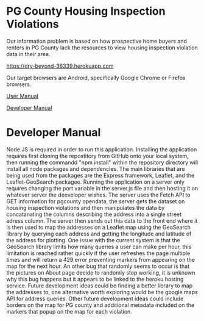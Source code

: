 # PG County Housing Inspection Violations

Our information problem is based on how prospective home buyers and renters in PG County lack the resources to view housing inspection violation data in their area.

https://dry-beyond-36339.herokuapp.com 

Our target browsers are Android, specifically Google Chrome or Firefox browsers.

<a href='docs/user.md'>User Manual</a>

<a href='https://github.com/sarahlwinters/team_24_final/blob/master/README.md#developer-manual'>Developer Manual</a>

# Developer Manual
Node.JS is required in order to run this application. Installing the application requires first cloning the repostitory from GitHub onto your local system, then running the commandd "npm install" within the repository directory will install all node packages and dependencies. The main libraries that are being used from the packages are the Express framework, Leaflet, and the Leaflet-GeoSearch packagee. Running the application on a server only requires changing the port variable in the server.js file and then hosting it on whatever server the deeveloper wishes. The server uses the Fetch API to GET information for pgcounty opendata, the server gets the dataset on housing inspection violations and then manipulates the data by concatanating the columns describing the address into a single street adress column. The server then sends out this data to the front end where it is then used to map the addresses on a Leaflet map using the GeoSearch library by querying each address and getting the longitude and latitude of the address for plotting. One issue with the current system is that the GeoSearch library limits how many queries a user can make per hour, this limitation is reached rather quickly if the user refreshes the page multiple times and will return a 429 error preventing markers from appearing on the map for the next hour. An other bug that randomly seems to occur is that the pictures on About page decide to randomly stop working, it is unknown why this bug happens but it appears to be linked to the heroku hosting service. Future development ideas could be finding a better library to map the addresses to, one alternative worth exploring would be the google maps API for address queries. Other future development ideas could include borders on the map for PG county and additional metadata included on the markers that popup on the map for each violation. 

